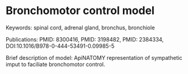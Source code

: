 # Bronchomotor control model

Keywords: spinal cord, adrenal gland, bronchus, bronchiole

Publications: PMID: 8300416, PMID: 3198482, PMID: 2384334, DOI:10.1016/B978-0-444-53491-0.09985-5

Brief description of model: ApiNATOMY representation of sympathetic imput to faciliate bronchomotor control. 
